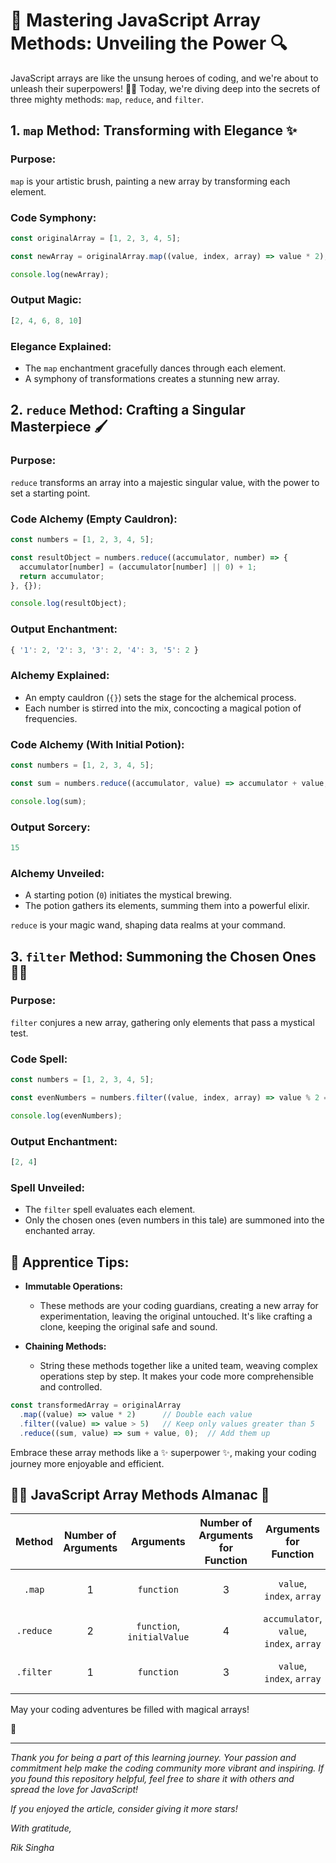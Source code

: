 # 🚀 Mastering JavaScript Array Methods: Unveiling the Power 🔍

JavaScript arrays are like the unsung heroes of coding, and we're about to unleash their superpowers! 🦸‍♂️ Today, we're diving deep into the secrets of three mighty methods: `map`, `reduce`, and `filter`.

## 1. `map` Method: Transforming with Elegance ✨

### Purpose:
`map` is your artistic brush, painting a new array by transforming each element.

### Code Symphony:

```javascript
const originalArray = [1, 2, 3, 4, 5];

const newArray = originalArray.map((value, index, array) => value * 2);

console.log(newArray);
```

### Output Magic:
```javascript
[2, 4, 6, 8, 10]
```

### Elegance Explained:
- The `map` enchantment gracefully dances through each element.
- A symphony of transformations creates a stunning new array.

## 2. `reduce` Method: Crafting a Singular Masterpiece 🖌️

### Purpose:
`reduce` transforms an array into a majestic singular value, with the power to set a starting point.

### Code Alchemy (Empty Cauldron):

```javascript
const numbers = [1, 2, 3, 4, 5];

const resultObject = numbers.reduce((accumulator, number) => {
  accumulator[number] = (accumulator[number] || 0) + 1;
  return accumulator;
}, {});

console.log(resultObject);
```

### Output Enchantment:
```javascript
{ '1': 2, '2': 3, '3': 2, '4': 3, '5': 2 }
```

### Alchemy Explained:
- An empty cauldron (`{}`) sets the stage for the alchemical process.
- Each number is stirred into the mix, concocting a magical potion of frequencies.

### Code Alchemy (With Initial Potion):

```javascript
const numbers = [1, 2, 3, 4, 5];

const sum = numbers.reduce((accumulator, value) => accumulator + value, 0);

console.log(sum);
```

### Output Sorcery:
```javascript
15
```

### Alchemy Unveiled:
- A starting potion (`0`) initiates the mystical brewing.
- The potion gathers its elements, summing them into a powerful elixir.

`reduce` is your magic wand, shaping data realms at your command.

## 3. `filter` Method: Summoning the Chosen Ones 🧙‍♂️

### Purpose:
`filter` conjures a new array, gathering only elements that pass a mystical test.

### Code Spell:

```javascript
const numbers = [1, 2, 3, 4, 5];

const evenNumbers = numbers.filter((value, index, array) => value % 2 === 0);

console.log(evenNumbers);
```

### Output Enchantment:
```javascript
[2, 4]
```

### Spell Unveiled:
- The `filter` spell evaluates each element.
- Only the chosen ones (even numbers in this tale) are summoned into the enchanted array.

## 🌟 Apprentice Tips:

- **Immutable Operations:**
  - These methods are your coding guardians, creating a new array for experimentation, leaving the original untouched. It's like crafting a clone, keeping the original safe and sound.

- **Chaining Methods:**
  - String these methods together like a united team, weaving complex operations step by step. It makes your code more comprehensible and controlled.

```javascript
const transformedArray = originalArray
  .map((value) => value * 2)      // Double each value
  .filter((value) => value > 5)   // Keep only values greater than 5
  .reduce((sum, value) => sum + value, 0);  // Add them up
```

Embrace these array methods like a :sparkles: superpower :sparkles:, making your coding journey more enjoyable and efficient.

## 🧙‍♂️ JavaScript Array Methods Almanac 📜

|  Method   | Number of Arguments |         Arguments          | Number of Arguments for Function |          Arguments for Function          | Return Type |        Description         |
| :-------: | :-----------------: | :------------------------: | :------------------------------: | :--------------------------------------: | :---------: | :------------------------: |
|  `.map`   |          1          |         `function`         |                3                 |        `value`, `index`, `array`         |   `Array`   |  Transforms each element.  |
| `.reduce` |          2          | `function`, `initialValue` |                4                 | `accumulator`, `value`, `index`, `array` |    `any`    |     Aggregates values.     |
| `.filter` |          1          |         `function`         |                3                 |        `value`, `index`, `array`         |   `Array`   | Selects specific elements. |

May your coding adventures be filled with magical arrays!

 🌟

---

*Thank you for being a part of this learning journey. Your passion and commitment help make the coding community more vibrant and inspiring. If you found this repository helpful, feel free to share it with others and spread the love for JavaScript!*

*If you enjoyed the article, consider giving it more stars!*

*With gratitude,*

*Rik Singha*